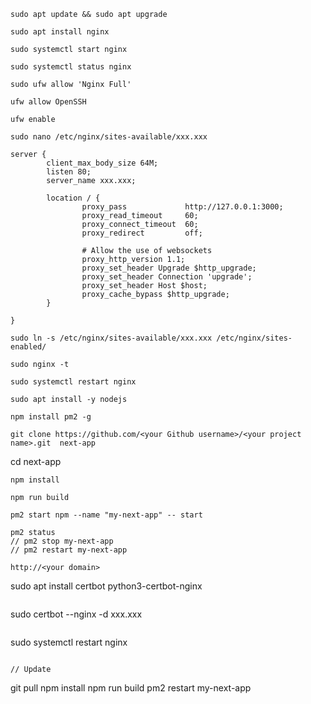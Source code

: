 ```
sudo apt update && sudo apt upgrade
```
```
sudo apt install nginx
```
```
sudo systemctl start nginx
```
```
sudo systemctl status nginx
```
```
sudo ufw allow 'Nginx Full'
```
```
ufw allow OpenSSH
```
```
ufw enable
```
```
sudo nano /etc/nginx/sites-available/xxx.xxx
```

```
server {
        client_max_body_size 64M;
        listen 80;
        server_name xxx.xxx;

        location / {
                proxy_pass             http://127.0.0.1:3000;
                proxy_read_timeout     60;
                proxy_connect_timeout  60;
                proxy_redirect         off;

                # Allow the use of websockets
                proxy_http_version 1.1;
                proxy_set_header Upgrade $http_upgrade;
                proxy_set_header Connection 'upgrade';
                proxy_set_header Host $host;
                proxy_cache_bypass $http_upgrade;
        }

}
```
```
sudo ln -s /etc/nginx/sites-available/xxx.xxx /etc/nginx/sites-enabled/
```
```
sudo nginx -t
```
```
sudo systemctl restart nginx
```
```
sudo apt install -y nodejs
```
```
npm install pm2 -g
```
```
git clone https://github.com/<your Github username>/<your project name>.git  next-app
```
cd next-app
```
npm install
```
```
npm run build
```
```
pm2 start npm --name "my-next-app" -- start
```
```
pm2 status
// pm2 stop my-next-app
// pm2 restart my-next-app

http://<your domain>
```
sudo apt install certbot python3-certbot-nginx
```
```
sudo certbot --nginx -d xxx.xxx
```
```
sudo systemctl restart nginx
```

// Update 
  ```
git pull
npm install
npm run build
pm2 restart my-next-app
  ```


